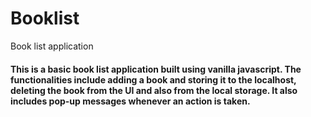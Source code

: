 # Booklist
Book list application
#### This is a basic book list application built using vanilla javascript. The functionalities include adding a book and storing it to the localhost, deleting the book from the UI and also from the local storage. It also includes pop-up messages whenever an action is taken.

